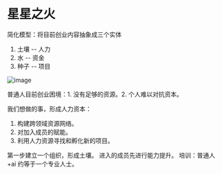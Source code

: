 # 星星之火
简化模型：将目前创业内容抽象成三个实体
  
1. 土壤 -- 人力  
2. 水 -- 资金  
3. 种子 -- 项目  
   
![image](https://github.com/user-attachments/assets/6b05c67e-c8e9-44af-9245-99948099d7f5)

普通人目前创业困境：1. 没有足够的资源。2. 个人难以对抗资本。


我们想做的事，形成人力资本：
1. 构建跨领域资源网络。
2. 对加入成员的赋能。
3. 利用人力资源寻找和孵化新的项目。

第一步建立一个组织，形成土壤。
进入的成员先进行能力提升。
培训：普通人+ai 约等于一个专业人士。

